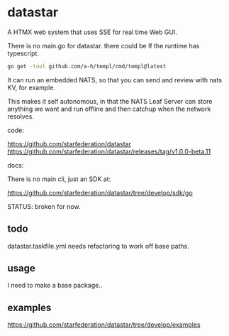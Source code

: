 # datastar

A HTMX web system that uses SSE for real time Web GUI.

There is no main.go for datastar. there could be If the runtime has typescript.

```sh
go get -tool github.com/a-h/templ/cmd/templ@latest
```

It can run an embedded NATS, so that you can send and review with nats KV, for example.

This makes it self autonomous, in that the NATS Leaf Server can store anything we want and run offline and then catchup when the network resolves.

code:

https://github.com/starfederation/datastar
https://github.com/starfederation/datastar/releases/tag/v1.0.0-beta.11

docs:

There is no main cli, just an SDK at: 

https://github.com/starfederation/datastar/tree/develop/sdk/go

STATUS: broken for now.

## todo

datastar.taskfile.yml needs refactoring to work off base paths.

## usage

I need to make a base package..


## examples

https://github.com/starfederation/datastar/tree/develop/examples





